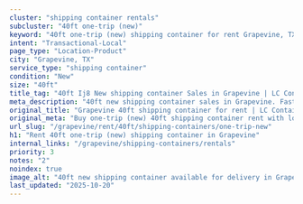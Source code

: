 ```yaml
---
cluster: "shipping container rentals"
subcluster: "40ft one-trip (new)"
keyword: "40ft one-trip (new) shipping container for rent Grapevine, TX"
intent: "Transactional-Local"
page_type: "Location-Product"
city: "Grapevine, TX"
service_type: "shipping container"
condition: "New"
size: "40ft"
title_tag: "40ft Ij8 New shipping container Sales in Grapevine | LC Container"
meta_description: "40ft new shipping container sales in Grapevine. Fast delivery, competitive pricing. Serving shipping containers area. Quote ID: 7TG. Call (214) 524-4168 for your free quote today."
original_title: "Grapevine 40ft shipping container for rent | LC Container"
original_meta: "Buy one-trip (new) 40ft shipping container rent with local delivery in Grapevine, TX. LC Container — local Since 2003. Request a fast quote today."
url_slug: "/grapevine/rent/40ft/shipping-containers/one-trip-new"
h1: "Rent 40ft one-trip (new) shipping container in Grapevine"
internal_links: "/grapevine/shipping-containers/rentals"
priority: 3
notes: "2"
noindex: true
image_alt: "40ft new shipping container available for delivery in Grapevine"
last_updated: "2025-10-20"
---
```


<!-- TODO: Add unique city/inventory copy, images, and internal links here. -->
